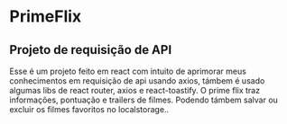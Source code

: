 # PrimeFlix

## Projeto de requisição de API 

Esse é um projeto feito em react com intuito de aprimorar meus conhecimentos em requisição de api usando axios, támbem é usado algumas libs de react router,
axios e react-toastify.
O prime flix traz informações, pontuação e trailers de filmes. Podendo támbem salvar ou excluir os filmes favoritos no localstorage..


